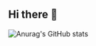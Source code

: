 ## Hi there 👋

<!-- ![:Augenestern-creator](https://count.getloli.com/get/@:qingchenyouforcc?theme=gelbooru) -->

![Anurag's GitHub stats](https://github-readme-stats.vercel.app/api?username=qingchenyouforcc&theme=dark&count_private=true)


